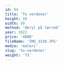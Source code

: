 ```yaml
---
id: 64
title: 'To verdener'
height: 50
width: 50
method: 'Akryl på lærred'
year: 2022
price: '4000'
fileName: 'IMG_3330.JPG'
medie: 'maleri'
slug: 'to-verdener'
weight: '73'
---
```

